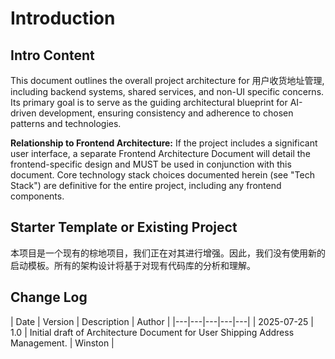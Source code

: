 # Introduction

## Intro Content

This document outlines the overall project architecture for 用户收货地址管理, including backend systems, shared services, and non-UI specific concerns. Its primary goal is to serve as the guiding architectural blueprint for AI-driven development, ensuring consistency and adherence to chosen patterns and technologies.

**Relationship to Frontend Architecture:**
If the project includes a significant user interface, a separate Frontend Architecture Document will detail the frontend-specific design and MUST be used in conjunction with this document. Core technology stack choices documented herein (see "Tech Stack") are definitive for the entire project, including any frontend components.

## Starter Template or Existing Project

本项目是一个现有的棕地项目，我们正在对其进行增强。因此，我们没有使用新的启动模板。所有的架构设计将基于对现有代码库的分析和理解。

## Change Log

| Date | Version | Description | Author |
|---|---|---|---|---|
| 2025-07-25 | 1.0 | Initial draft of Architecture Document for User Shipping Address Management. | Winston |
